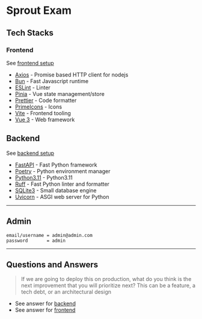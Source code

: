 # Sprout Exam

## Tech Stacks

### Frontend

See [frontend setup](https://github.com/flamendless/tree/main/frontend/README.md)

- [Axios](https://axios-http.com/) - Promise based HTTP client for nodejs
- [Bun](https://bun.sh/) - Fast Javascript runtime
- [ESLint](https://eslint.org/) - Linter
- [Pinia](https://pinia.vuejs.org/) - Vue state management/store
- [Prettier](https://prettier.io/) - Code formatter
- [PrimeIcons](https://primevue.org/icons) - Icons
- [Vite](https://vitejs.dev/) - Frontend tooling
- [Vue 3](https://vuejs.org/) - Web framework


## Backend

See [backend setup](https://github.com/flamendless/tree/main/backend/README.md)

- [FastAPI](https://fastapi.tiangolo.com/) - Fast Python framework
- [Poetry](https://python-poetry.org/) - Python environment manager
- [Python3.11](https://www.python.org/downloads/release/python-3110/) - Python3.11
- [Ruff](https://github.com/astral-sh/ruff) - Fast Python linter and formatter
- [SQLite3](https://www.sqlite.org/index.html) - Small database engine
- [Uvicorn](https://www.uvicorn.org/) - ASGI web server for Python

---

## Admin

```
email/username = admin@admin.com
password       = admin
```

---

## Questions and Answers

> If we are going to deploy this on production, what do you think is the next
improvement that you will prioritize next? This can be a feature, a tech debt, or
an architectural design

- See answer for [backend](https://github.com/flamendless/Sprout-Exam/blob/master/backend/README.md#answer)
- See answer for [frontend](https://github.com/flamendless/Sprout-Exam/blob/master/frontend/README.md#answer)
